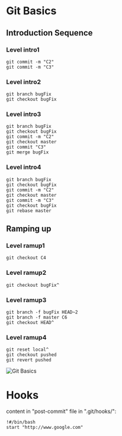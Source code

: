 # Git Basics #
## Introduction Sequence ##
### Level intro1 ###
	
	git commit -m "C2"
	git commit -m "C3"

### Level intro2 ###
	
	git branch bugFix
	git checkout bugFix

### Level intro3 ###
	
	git branch bugFix
	git checkout bugFix
	git commit -m "C2"
	git checkout master
	git commit "C3"
	git merge bugFix

### Level intro4 ###
	
	git branch bugFix
	git checkout bugFix
	git commit -m "C2"
	git checkout master
	git commit -m "C3"
	git checkout bugFix
	git rebase master

## Ramping up ##
### Level ramup1 ###
	
	git checkout C4

### Level ramup2 ###
	
	git checkout bugFix^

### Level ramup3 ###
	
	git branch -f bugFix HEAD~2
	git branch -f master C6
	git checkout HEAD^

### Level ramup4 ###
	
	git reset local^
	git checkout pushed
	git revert pushed

![Git Basics](/HW0-git-basics.png)

# Hooks #
content in "post-commit" file in ".git/hooks/":

	!#/bin/bash
	start "http://www.google.com"
